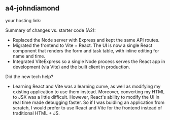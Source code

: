 ## a4-johndiamond

your hosting link: <add your Render URL here>

Summary of changes vs. starter code (A2):
- Replaced the Node server with Express and kept the same API routes.
- Migrated the frontend to Vite + React. The UI is now a single React component that renders the form and task table, with inline editing for name and time.
- Integrated ViteExpress so a single Node process serves the React app in development (via Vite) and the built client in production.


Did the new tech help?
- Learning React and Vite was a learning curve, as well as modifying my existing application to use them instead. Moreover, converting my HTML to JSX was a little difficult. However, React's ability to modify the UI in real time made debugging faster. So if I was buidling an application from scratch, I would prefer to use React and Vite for the frontend instead of traditional HTML + JS.

